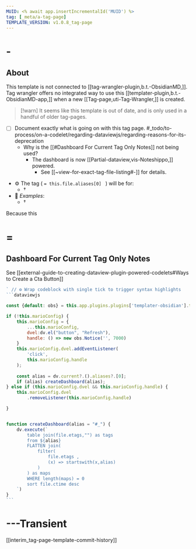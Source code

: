 ```yaml
---
MUID: <% await app.insertIncrementalId('MUID') %>
tag: [_meta/a-tag-page]
TEMPLATE_VERSION: v1.0.8_tag-page
---
```

# -

## About

This template is not connected to  [[tag-wrangler-plugin,b.t.-ObsidianMD,]]. Tag wrangler offers no integrated way to use this [[templater-plugin,b.t.-ObsidianMD-app,]] when a new [[Tag-page,uti-Tag-Wrangler,]] is created.

 > [!warn] It seems like this template is out of date, and is only used in a handful of older tag-pages.

- [ ] Document exactly what is going on with this tag page. #_todo/to-process/on-a-codelet/regarding-dataviewjs/regarding-reasons-for-its-deprecation
  - Why is the [[#Dashboard For Current Tag Only Notes]] not being used?
    - The dashboard is now  [[Partial-dataview,vis-Noteshippo,]] powered.
      - See [[~view-for-exact-tag-file-listing#-]] for details.

* ⚙ The tag ( `= this.file.aliases[0] ` ) will be for:
    * †
* 🔎  *Examples*:
    * †
    
Because this 

# =


## Dashboard For Current Tag Only Notes

See [[external-guide-to-creating-dataview-plugin-powered-codelets#Ways to Create a Cta Button]]

~~~javascript
` // ⚙ Wrap codeblock with single tick to trigger syntax highlights
```dataviewjs

const {default: obs} = this.app.plugins.plugins['templater-obsidian'].templater.current_functions_object.obsidian

if (!this.marioConfig) {
    this.marioConfig = {
        ...this.marioConfig, 
        dvel:dv.el("button", "Refresh"),
        handle: () => new obs.Notice('', 7000)
    }
    this.marioConfig.dvel.addEventListener(
        'click',
        this.marioConfig.handle
    );
    
    const alias = dv.current?.().aliases?.[0];
    if (alias) createDashboard(alias);
} else if (this.marioConfig.dvel && this.marioConfig.handle) {
    this.marioConfig.dvel
        .removeListener(this.marioConfig.handle)

}


function createDashboard(alias = "#_") {
    dv.execute(`
        table join(file.etags,"") as tags
        from ${alias}
        FLATTEN join(
            filter(
                file.etags , 
                (x) => startswith(x,alias)
            )
        ) as maps
        WHERE length(maps) = 0
        sort file.ctime desc
    `)
} 
```

~~~


# ---Transient

[[interim_tag-page-template-commit-history]]